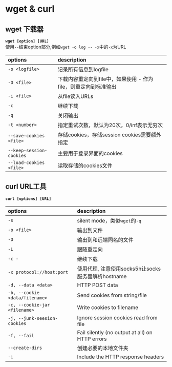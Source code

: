 # wget & curl

## wget 下载器
**`wget [option] [URL]`**  
使用`--`结束option部分,例如`wget -o log -- -x`中的`-x`为URL

| options                  | description                                                     |
|:-------------------------|:----------------------------------------------------------------|
| `-o <logfile>`           | 记录所有信息到logfile                                           |
| `-O <file>`              | 下载内容重定向到file中，如果使用 - 作为file，则重定向到标准输出 |
| `-i <file>`              | 从file读入URLs                                                  |
| `-c`                     | 继续下载                                                        |
| `-q`                     | 关闭输出                                                        |
| `-t <number>`            | 指定重试次数，默认为20次，0/inf表示无穷次                       |
| `--save-cookies <file>`  | 存储cookies，存储session cookies需要额外指定                    |
| `--keep-session-cookies` | 主要用于登录界面的cookies                                       |
| `--load-cookies <file>`  | 读取存储的cookies文件                                           |

## curl URL工具
**`curl [options] [URL]`**

| options                        | description                                        |
|:-------------------------------|:---------------------------------------------------|
| `-s`                           | silent mode，类似`wget`的`-q`                      |
| `-o <file>`                    | 输出到文件                                         |
| `-O`                           | 输出到和远端同名的文件                             |
| `-L`                           | 跟随重定向                                         |
| `-c -`                         | 继续下载                                           |
| `-x protocol://host:port`      | 使用代理, 注意使用socks5h让socks服务器解析hostname |
| `-d, --data <data>`            | HTTP POST data                                     |
| `-b, --cookie <data/filename>` | Send cookies from string/file                      |
| `-c, --cookie-jar <filename>`  | Write cookies to filename                          |
| `-j, --junk-seesion-cookies`   | Ignore session cookies read from file              |
| `-f, --fail`                   | Fail silently (no output at all) on HTTP errors    |
| `--create-dirs`                | 创建必要的本地文件夹                               |
| `-i`                           | Include the HTTP response headers                  |

